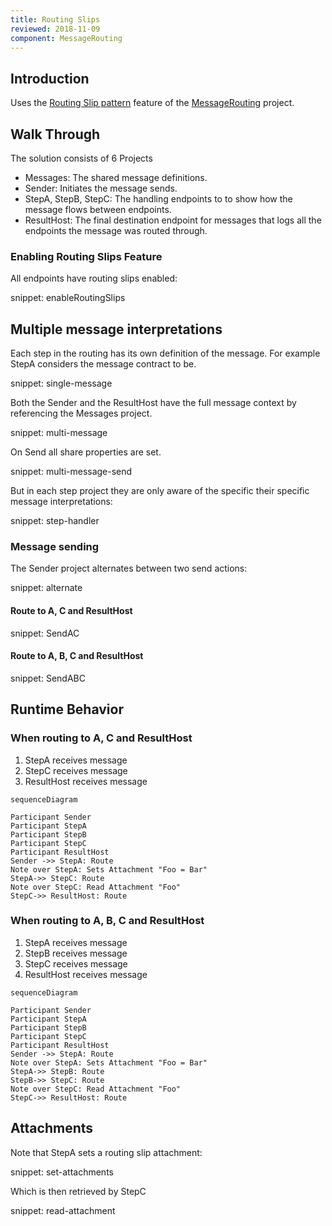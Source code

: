 ```yaml
---
title: Routing Slips
reviewed: 2018-11-09
component: MessageRouting
---
```


## Introduction

Uses the [Routing Slip pattern](https://www.enterpriseintegrationpatterns.com/patterns/messaging/RoutingTable.html) feature of the [MessageRouting](https://github.com/jbogard/NServiceBus.MessageRouting) project.


## Walk Through

The solution consists of 6 Projects

 * Messages: The shared message definitions.
 * Sender: Initiates the message sends.
 * StepA, StepB, StepC: The handling endpoints to to show how the message flows between endpoints.
 * ResultHost: The final destination endpoint for messages that logs all the endpoints the message was routed through.


### Enabling Routing Slips Feature

All endpoints have routing slips enabled:

snippet: enableRoutingSlips


## Multiple message interpretations 

Each step in the routing has its own definition of the message. For example StepA considers the message contract to be.

snippet: single-message

Both the Sender and the ResultHost have the full message context by referencing the Messages project.

snippet: multi-message

On Send all share properties are set. 

snippet: multi-message-send

But in each step project they are only aware of the specific their specific message interpretations:

snippet: step-handler


### Message sending 

The Sender project alternates between two send actions:

snippet: alternate


#### Route to A, C and ResultHost

snippet: SendAC


#### Route to A, B, C and ResultHost

snippet: SendABC


## Runtime Behavior


### When routing to A, C and ResultHost

 1.  StepA receives message
 1.  StepC receives message
 1.  ResultHost receives message

```mermaid
sequenceDiagram

Participant Sender
Participant StepA
Participant StepB
Participant StepC
Participant ResultHost
Sender ->> StepA: Route
Note over StepA: Sets Attachment "Foo = Bar"
StepA->> StepC: Route
Note over StepC: Read Attachment "Foo"
StepC->> ResultHost: Route
```


### When routing to A, B, C and ResultHost

 1.  StepA receives message
 1.  StepB receives message
 1.  StepC receives message
 1.  ResultHost receives message

```mermaid
sequenceDiagram

Participant Sender
Participant StepA
Participant StepB
Participant StepC
Participant ResultHost
Sender ->> StepA: Route
Note over StepA: Sets Attachment "Foo = Bar"
StepA->> StepB: Route
StepB->> StepC: Route
Note over StepC: Read Attachment "Foo"
StepC->> ResultHost: Route
```


## Attachments

Note that StepA sets a routing slip attachment:

snippet: set-attachments

Which is then retrieved by StepC

snippet: read-attachment
